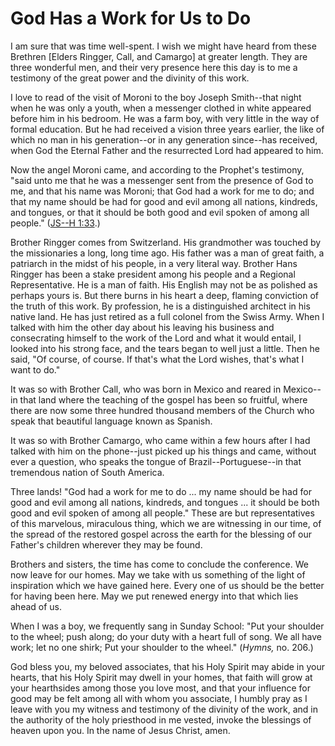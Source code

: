 # God Has a Work for Us to Do

I am sure that was time well-spent. I wish we might have heard from these
Brethren [Elders Ringger, Call, and Camargo] at greater length. They are three
wonderful men, and their very presence here this day is to me a testimony of
the great power and the divinity of this work.

I love to read of the visit of Moroni to the boy Joseph Smith--that night when
he was only a youth, when a messenger clothed in white appeared before him in
his bedroom. He was a farm boy, with very little in the way of formal
education. But he had received a vision three years earlier, the like of which
no man in his generation--or in any generation since--has received, when God
the Eternal Father and the resurrected Lord had appeared to him.

Now the angel Moroni came, and according to the Prophet's testimony, "said
unto me that he was a messenger sent from the presence of God to me, and that
his name was Moroni; that God had a work for me to do; and that my name should
be had for good and evil among all nations, kindreds, and tongues, or that it
should be both good and evil spoken of among all people." ([JS--H
1:33](https://www.lds.org/scriptures/pgp/js-h/1.33?lang=eng#32).)

Brother Ringger comes from Switzerland. His grandmother was touched by the
missionaries a long, long time ago. His father was a man of great faith, a
patriarch in the midst of his people, in a very literal way. Brother Hans
Ringger has been a stake president among his people and a Regional
Representative. He is a man of faith. His English may not be as polished as
perhaps yours is. But there burns in his heart a deep, flaming conviction of
the truth of this work. By profession, he is a distinguished architect in his
native land. He has just retired as a full colonel from the Swiss Army. When I
talked with him the other day about his leaving his business and consecrating
himself to the work of the Lord and what it would entail, I looked into his
strong face, and the tears began to well just a little. Then he said, "Of
course, of course. If that's what the Lord wishes, that's what I want to do."

It was so with Brother Call, who was born in Mexico and reared in Mexico--in
that land where the teaching of the gospel has been so fruitful, where there
are now some three hundred thousand members of the Church who speak that
beautiful language known as Spanish.

It was so with Brother Camargo, who came within a few hours after I had talked
with him on the phone--just picked up his things and came, without ever a
question, who speaks the tongue of Brazil--Portuguese--in that tremendous
nation of South America.

Three lands! "God had a work for me to do ... my name should be had for good and
evil among all nations, kindreds, and tongues ... it should be both good and
evil spoken of among all people." These are but representatives of this
marvelous, miraculous thing, which we are witnessing in our time, of the
spread of the restored gospel across the earth for the blessing of our
Father's children wherever they may be found.

Brothers and sisters, the time has come to conclude the conference. We now
leave for our homes. May we take with us something of the light of inspiration
which we have gained here. Every one of us should be the better for having
been here. May we put renewed energy into that which lies ahead of us.

When I was a boy, we frequently sang in Sunday School: "Put your shoulder to
the wheel; push along; do your duty with a heart full of song. We all have
work; let no one shirk; Put your shoulder to the wheel." (_Hymns,_ no. 206.)

God bless you, my beloved associates, that his Holy Spirit may abide in your
hearts, that his Holy Spirit may dwell in your homes, that faith will grow at
your hearthsides among those you love most, and that your influence for good
may be felt among all with whom you associate, I humbly pray as I leave with
you my witness and testimony of the divinity of the work, and in the authority
of the holy priesthood in me vested, invoke the blessings of heaven upon you.
In the name of Jesus Christ, amen.

